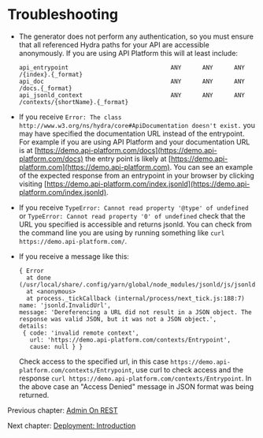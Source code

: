# Troubleshooting

* The generator does not perform any authentication, so you must ensure that all referenced Hydra paths for your API are
accessible anonymously. If you are using API Platform this will at least include:

  ```
  api_entrypoint                             ANY      ANY      ANY    /{index}.{_format}
  api_doc                                    ANY      ANY      ANY    /docs.{_format}
  api_jsonld_context                         ANY      ANY      ANY    /contexts/{shortName}.{_format}
  ```

* If you receive `Error: The class http://www.w3.org/ns/hydra/core#ApiDocumentation doesn't exist.` you may have
specified the documentation URL instead of the entrypoint. For example if you are using API Platform and your
documentation URL is at [https://demo.api-platform.com/docs](https://demo.api-platform.com/docs) the entry point is
likely at [https://demo.api-platform.com](https://demo.api-platform.com). You can see an example of the expected
response from an entrypoint in your browser by clicking visiting
[https://demo.api-platform.com/index.jsonld](https://demo.api-platform.com/index.jsonld).   

* If you receive `TypeError: Cannot read property '@type' of undefined` or `TypeError: Cannot read property '0'
of undefined` check that the URL you specified is accessible and returns jsonld.  You can check from the command line
you are using by running something like `curl https://demo.api-platform.com/`.

* If you receive a message like this:

  ```
  { Error
    at done (/usr/local/share/.config/yarn/global/node_modules/jsonld/js/jsonld.js:6851:19)
    at <anonymous>
    at process._tickCallback (internal/process/next_tick.js:188:7)
  name: 'jsonld.InvalidUrl',
  message: 'Dereferencing a URL did not result in a JSON object. The response was valid JSON, but it was not a JSON object.',
  details:
   { code: 'invalid remote context',
     url: 'https://demo.api-platform.com/contexts/Entrypoint',
     cause: null } }
  ```

  Check access to the specified url, in this case `https://demo.api-platform.com/contexts/Entrypoint`, use curl to check
  access and the response `curl https://demo.api-platform.com/contexts/Entrypoint`. In the above case an "Access Denied"
  message in JSON format was being returned.  

Previous chapter: [Admin On REST](admin-on-rest.md)

Next chapter: [Deployment: Introduction](../deployment/index.md)
